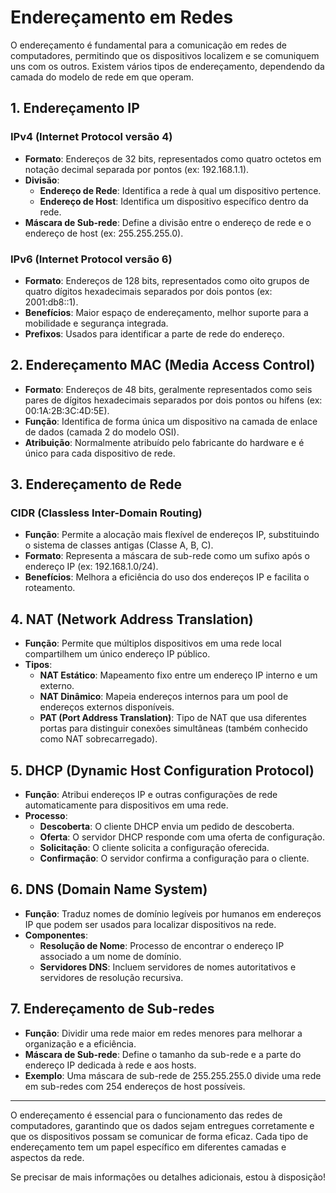 # Endereçamento em Redes

O endereçamento é fundamental para a comunicação em redes de computadores, permitindo que os dispositivos localizem e se comuniquem uns com os outros. Existem vários tipos de endereçamento, dependendo da camada do modelo de rede em que operam.

## 1. Endereçamento IP

### IPv4 (Internet Protocol versão 4)

- **Formato**: Endereços de 32 bits, representados como quatro octetos em notação decimal separada por pontos (ex: 192.168.1.1).
- **Divisão**:
  - **Endereço de Rede**: Identifica a rede à qual um dispositivo pertence.
  - **Endereço de Host**: Identifica um dispositivo específico dentro da rede.
- **Máscara de Sub-rede**: Define a divisão entre o endereço de rede e o endereço de host (ex: 255.255.255.0).

### IPv6 (Internet Protocol versão 6)

- **Formato**: Endereços de 128 bits, representados como oito grupos de quatro dígitos hexadecimais separados por dois pontos (ex: 2001:db8::1).
- **Benefícios**: Maior espaço de endereçamento, melhor suporte para a mobilidade e segurança integrada.
- **Prefixos**: Usados para identificar a parte de rede do endereço.

## 2. Endereçamento MAC (Media Access Control)

- **Formato**: Endereços de 48 bits, geralmente representados como seis pares de dígitos hexadecimais separados por dois pontos ou hífens (ex: 00:1A:2B:3C:4D:5E).
- **Função**: Identifica de forma única um dispositivo na camada de enlace de dados (camada 2 do modelo OSI).
- **Atribuição**: Normalmente atribuído pelo fabricante do hardware e é único para cada dispositivo de rede.

## 3. Endereçamento de Rede

### CIDR (Classless Inter-Domain Routing)

- **Função**: Permite a alocação mais flexível de endereços IP, substituindo o sistema de classes antigas (Classe A, B, C).
- **Formato**: Representa a máscara de sub-rede como um sufixo após o endereço IP (ex: 192.168.1.0/24).
- **Benefícios**: Melhora a eficiência do uso dos endereços IP e facilita o roteamento.

## 4. NAT (Network Address Translation)

- **Função**: Permite que múltiplos dispositivos em uma rede local compartilhem um único endereço IP público.
- **Tipos**:
  - **NAT Estático**: Mapeamento fixo entre um endereço IP interno e um externo.
  - **NAT Dinâmico**: Mapeia endereços internos para um pool de endereços externos disponíveis.
  - **PAT (Port Address Translation)**: Tipo de NAT que usa diferentes portas para distinguir conexões simultâneas (também conhecido como NAT sobrecarregado).

## 5. DHCP (Dynamic Host Configuration Protocol)

- **Função**: Atribui endereços IP e outras configurações de rede automaticamente para dispositivos em uma rede.
- **Processo**:
  - **Descoberta**: O cliente DHCP envia um pedido de descoberta.
  - **Oferta**: O servidor DHCP responde com uma oferta de configuração.
  - **Solicitação**: O cliente solicita a configuração oferecida.
  - **Confirmação**: O servidor confirma a configuração para o cliente.

## 6. DNS (Domain Name System)

- **Função**: Traduz nomes de domínio legíveis por humanos em endereços IP que podem ser usados para localizar dispositivos na rede.
- **Componentes**:
  - **Resolução de Nome**: Processo de encontrar o endereço IP associado a um nome de domínio.
  - **Servidores DNS**: Incluem servidores de nomes autoritativos e servidores de resolução recursiva.

## 7. Endereçamento de Sub-redes

- **Função**: Dividir uma rede maior em redes menores para melhorar a organização e a eficiência.
- **Máscara de Sub-rede**: Define o tamanho da sub-rede e a parte do endereço IP dedicada à rede e aos hosts.
- **Exemplo**: Uma máscara de sub-rede de 255.255.255.0 divide uma rede em sub-redes com 254 endereços de host possíveis.

---

O endereçamento é essencial para o funcionamento das redes de computadores, garantindo que os dados sejam entregues corretamente e que os dispositivos possam se comunicar de forma eficaz. Cada tipo de endereçamento tem um papel específico em diferentes camadas e aspectos da rede.

Se precisar de mais informações ou detalhes adicionais, estou à disposição!
